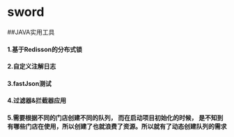# sword
##JAVA实用工具
#### 1.基于Redisson的分布式锁
    
#### 2.自定义注解日志

#### 3.fastJson测试

#### 4.过滤器&拦截器应用

#### 5.需要根据不同的门店创建不同的队列， 而在启动项目初始化的时候， 是不知到有哪些门店在使用，所以创建了也就浪费了资源。所以就有了动态创建队列的需求
